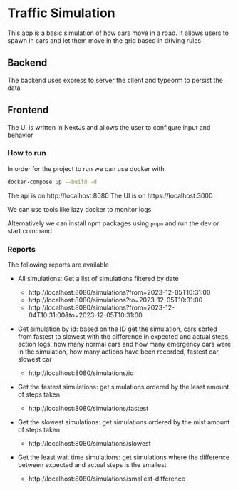 # Traffic Simulation

This app is a basic simulation of how cars move in a road.
It allows users to spawn in cars and let them move in the grid based in driving rules

## Backend

The backend uses express to server the client and typeorm to persist the data

## Frontend

The UI is written in NextJs and allows the user to configure input and behavior

### How to run

In order for the project to run we can use docker with 

```sh
docker-compose up --build -d
```

The api is on http://localhost:8080
The UI is on https://localhost:3000

We can use tools like lazy docker to monitor logs

Alternatively we can install npm packages using `pnpm` and run the dev or start command 


### Reports

The following reports are available

- All simulations: Get a list of simulations filtered by date
    * http://localhost:8080/simulations?from=2023-12-05T10:31:00
    * http://localhost:8080/simulations?to=2023-12-05T10:31:00
    * http://localhost:8080/simulations?from=2023-12-04T10:31:00&to=2023-12-05T10:31:00

- Get simulation by id: based on the ID get the simulation, cars sorted from fastest to slowest with the difference in expected and actual steps, action logs, how many normal cars and how many emergency cars were in the simulation, how many actions have been recorded, fastest car, slowest car
    * http://localhost:8080/simulations/id

- Get the fastest simulations: get simulations ordered by the least amount of steps taken
    * http://localhost:8080/simulations/fastest


- Get the slowest simulations: get simulations ordered by the mist amount of steps taken
    * http://localhost:8080/simulations/slowest


- Get the least wait time simulations: get simulations where the difference between expected and actual steps is the smallest
    * http://localhost:8080/simulations/smallest-difference